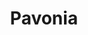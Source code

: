 ---
title: "Pavonia"
images:
  - /images/PXL_20220426_221542812.jpg
tags:
- work
- flora
weight: 9
---